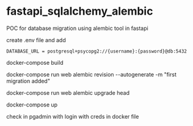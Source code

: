 # fastapi_sqlalchemy_alembic
POC for database migration using alembic tool in fastapi

create .env file and add

    DATABASE_URL = postgresql+psycopg2://{username}:{password}@db:5432

docker-compose build

docker-compose run web alembic revision --autogenerate -m "first migration added"

docker-compose run web alembic upgrade head

docker-compose up

check in pgadmin with login with creds in docker file
